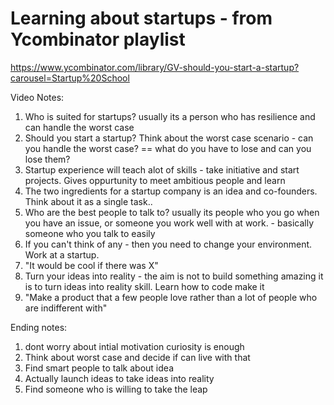 # Learning about startups - from Ycombinator playlist

https://www.ycombinator.com/library/GV-should-you-start-a-startup?carousel=Startup%20School

Video Notes:
1. Who is suited for startups? usually its a person who has resilience and can handle the worst case
1. Should you start a startup? Think about the worst case scenario - can you handle the worst case? == what do you have to lose and can you lose them?
2. Startup experience will teach alot of skills - take initiative and start projects. Gives oppurtunity to meet ambitious people and learn
3. The two ingredients for a startup company is an idea and co-founders. Think about it as a single task..
4. Who are the best people to talk to? usually its people who you go when you have an issue, or someone you work well with at work. - basically someone who you talk to easily
5. If you can't think of any - then you need to change your environment. Work at a startup. 
6. "It would be cool if there was X" 
7. Turn your ideas into reality - the aim is not to build something amazing it is to turn ideas into reality skill. Learn how to code make it
8. "Make a product that a few people love rather than a lot of people who are indifferent with"

Ending notes:
1. dont worry about intial motivation curiosity is enough
2. Think about worst case and decide if can live with that
3. Find smart people to talk about idea
4. Actually launch ideas to take ideas into reality
5. Find someone who is willing to take the leap



